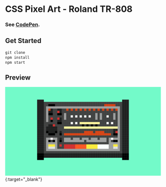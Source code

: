 # CSS Pixel Art - Roland TR-808

### See [CodePen](https://codepen.io/ryankendrick/pen/GRyojMr).

## Get Started

```
git clone
npm install
npm start
```

## Preview

![Pixel Art Drum Machine.](https://github.com/RyanKendrick/pixelart-roland-tr808/blob/main/public/Roland-tr808.png?raw=true "Pixel Art Drum Machine."){:target="_blank"}